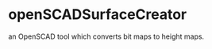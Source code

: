 openSCADSurfaceCreator
======================

an OpenSCAD tool which converts bit maps to height maps.
